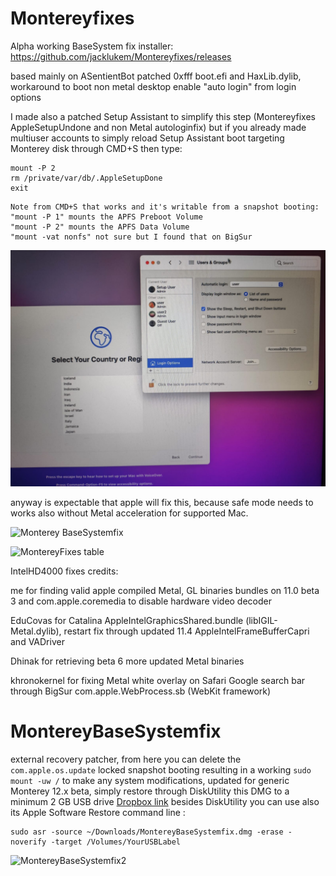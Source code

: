 # Montereyfixes

Alpha working BaseSystem fix installer: https://github.com/jacklukem/Montereyfixes/releases

based mainly on ASentientBot patched 0xfff boot.efi and HaxLib.dylib, workaround to boot non metal desktop enable "auto login" from login options

I made also a patched Setup Assistant to simplify this step (Montereyfixes AppleSetupUndone and non Metal autologinfix) but if you already made multiuser accounts to simply reload Setup Assistant boot targeting Monterey disk through CMD+S then type:

```shell
mount -P 2
rm /private/var/db/.AppleSetupDone
exit
```

```
Note from CMD+S that works and it's writable from a snapshot booting:
"mount -P 1" mounts the APFS Preboot Volume
"mount -P 2" mounts the APFS Data Volume
"mount -vat nonfs" not sure but I found that on BigSur
```

![Monterey autologinfix](https://github.com/jacklukem/Montereyfixes/raw/main/setupautologinfix/Monterey%20autologinfix.jpeg)

anyway is expectable that apple will fix this, because safe mode needs to works also without Metal acceleration for supported Mac.

![Monterey BaseSystemfix](https://user-images.githubusercontent.com/63143548/122189199-025a8a80-ce91-11eb-90c7-26d757bff18c.jpeg)

![MontereyFixes table](https://user-images.githubusercontent.com/63143548/122200632-844fb100-ce9b-11eb-83c7-ab4e6a58c045.png)

IntelHD4000 fixes credits:

me for finding valid apple compiled Metal, GL binaries bundles on 11.0 beta 3 and com.apple.coremedia to disable hardware video decoder

EduCovas for Catalina AppleIntelGraphicsShared.bundle (libIGIL-Metal.dylib), restart fix through updated 11.4 AppleIntelFrameBufferCapri and VADriver

Dhinak for retrieving beta 6 more updated Metal binaries

khronokernel for fixing Metal white overlay on Safari Google search bar through BigSur com.apple.WebProcess.sb (WebKit framework)


# MontereyBaseSystemfix
external recovery patcher, from here you can delete the `com.apple.os.update` locked snapshot booting resulting in a working `sudo mount -uw /` to make any system modifications, updated for generic Monterey 12.x beta, simply restore through DiskUtility this DMG to a minimum 2 GB USB drive [Dropbox link](https://www.dropbox.com/s/j0kpnq6k0n3rrhh/montereybasesystemfix.dmg?dl=0)
besides DiskUtility you can use also its Apple Software Restore command line :
```shell
sudo asr -source ~/Downloads/MontereyBaseSystemfix.dmg -erase -noverify -target /Volumes/YourUSBLabel
```

![MontereyBaseSystemfix2](https://user-images.githubusercontent.com/63143548/122277646-678c9b00-cee6-11eb-90b5-de013c97482f.jpeg)
